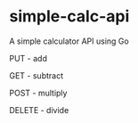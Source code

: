 # simple-calc-api
A simple calculator API using Go

PUT    - add

GET    - subtract

POST   - multiply

DELETE - divide
